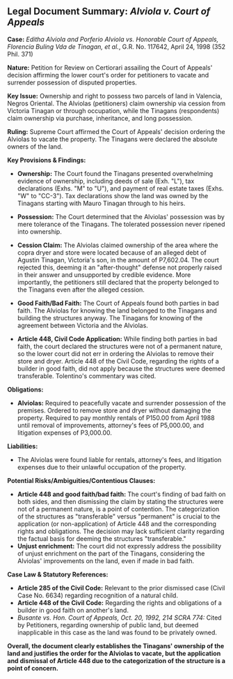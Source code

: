 ## Legal Document Summary: *Alviola v. Court of Appeals*

**Case:** *Editha Alviola and Porferio Alviola vs. Honorable Court of Appeals, Florencia Buling Vda de Tinagan, et al.*, G.R. No. 117642, April 24, 1998 (352 Phil. 371)

**Nature:** Petition for Review on Certiorari assailing the Court of Appeals' decision affirming the lower court's order for petitioners to vacate and surrender possession of disputed properties.

**Key Issue:** Ownership and right to possess two parcels of land in Valencia, Negros Oriental. The Alviolas (petitioners) claim ownership via cession from Victoria Tinagan or through occupation, while the Tinagans (respondents) claim ownership via purchase, inheritance, and long possession.

**Ruling:** Supreme Court affirmed the Court of Appeals' decision ordering the Alviolas to vacate the property. The Tinagans were declared the absolute owners of the land.

**Key Provisions & Findings:**

*   **Ownership:** The Court found the Tinagans presented overwhelming evidence of ownership, including deeds of sale (Exh. "L"), tax declarations (Exhs. "M" to "U"), and payment of real estate taxes (Exhs. "W" to "CC-3"). Tax declarations show the land was owned by the Tinagans starting with Mauro Tinagan through to his heirs.

*   **Possession:** The Court determined that the Alviolas' possession was by mere tolerance of the Tinagans. The tolerated possession never ripened into ownership.

*   **Cession Claim:** The Alviolas claimed ownership of the area where the copra dryer and store were located because of an alleged debt of Agustin Tinagan, Victoria's son, in the amount of P7,602.04. The court rejected this, deeming it an "after-thought" defense not properly raised in their answer and unsupported by credible evidence. More importantly, the petitioners still declared that the property belonged to the Tinagans even after the alleged cession.

*   **Good Faith/Bad Faith:** The Court of Appeals found both parties in bad faith. The Alviolas for knowing the land belonged to the Tinagans and building the structures anyway. The Tinagans for knowing of the agreement between Victoria and the Alviolas.

*   **Article 448, Civil Code Application:** While finding both parties in bad faith, the court declared the structures were not of a permanent nature, so the lower court did not err in ordering the Alviolas to remove their store and dryer. Article 448 of the Civil Code, regarding the rights of a builder in good faith, did not apply because the structures were deemed transferable. Tolentino's commentary was cited.

**Obligations:**

*   **Alviolas:** Required to peacefully vacate and surrender possession of the premises. Ordered to remove store and dryer without damaging the property. Required to pay monthly rentals of P150.00 from April 1988 until removal of improvements, attorney's fees of P5,000.00, and litigation expenses of P3,000.00.

**Liabilities:**

*   The Alviolas were found liable for rentals, attorney's fees, and litigation expenses due to their unlawful occupation of the property.

**Potential Risks/Ambiguities/Contentious Clauses:**

*   **Article 448 and good faith/bad faith:** The court's finding of bad faith on both sides, and then dismissing the claim by stating the structures were not of a permanent nature, is a point of contention. The categorization of the structures as "transferable" versus "permanent" is crucial to the application (or non-application) of Article 448 and the corresponding rights and obligations. The decision may lack sufficient clarity regarding the factual basis for deeming the structures "transferable."
*   **Unjust enrichment:** The court did not expressly address the possibility of unjust enrichment on the part of the Tinagans, considering the Alviolas' improvements on the land, even if made in bad faith.

**Case Law & Statutory References:**

*   **Article 285 of the Civil Code:** Relevant to the prior dismissed case (Civil Case No. 6634) regarding recognition of a natural child.
*   **Article 448 of the Civil Code:** Regarding the rights and obligations of a builder in good faith on another's land.
*   *Busante vs. Hon. Court of Appeals, Oct. 20, 1992, 214 SCRA 774:* Cited by Petitioners, regarding ownership of public land, but deemed inapplicable in this case as the land was found to be privately owned.

**Overall, the document clearly establishes the Tinagans' ownership of the land and justifies the order for the Alviolas to vacate, but the application and dismissal of Article 448 due to the categorization of the structure is a point of concern.**

